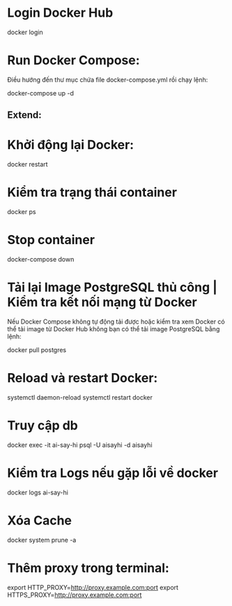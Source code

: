 # Login Docker Hub

docker login

# Run Docker Compose:
Điều hướng đến thư mục chứa file docker-compose.yml rồi chạy lệnh:

docker-compose up -d


## Extend:

# Khởi động lại Docker:

docker restart

# Kiểm tra trạng thái container

docker ps

# Stop container

docker-compose down

# Tải lại Image PostgreSQL thủ công | Kiểm tra kết nối mạng từ Docker
Nếu Docker Compose không tự động tải được hoặc kiểm tra xem Docker có thể tải image từ Docker Hub không bạn có thể tải image PostgreSQL bằng lệnh:

docker pull postgres

# Reload và restart Docker:

systemctl daemon-reload
systemctl restart docker

# Truy cập db

docker exec -it ai-say-hi psql -U aisayhi -d aisayhi

# Kiểm tra Logs nếu gặp lỗi về docker

docker logs ai-say-hi

# Xóa Cache

docker system prune -a

# Thêm proxy trong terminal:

export HTTP_PROXY=http://proxy.example.com:port
export HTTPS_PROXY=http://proxy.example.com:port